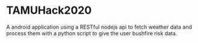 # TAMUHack2020
A android application using a RESTful nodejs api to fetch weather data and process them with a python script to give the user bushfire risk data.
